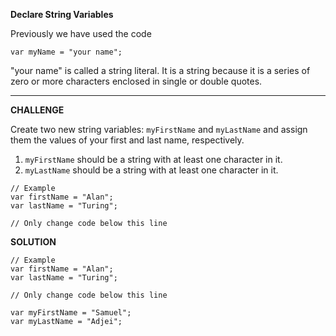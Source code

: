 **Declare String Variables**

Previously we have used the code

`var myName = "your name";`

"your name" is called a string literal. It is a string because it is a series of zero or more characters enclosed in single or double quotes.

----------------------
**CHALLENGE**

Create two new string variables: `myFirstName` and `myLastName` and assign them the values of your first and last name, respectively.

1. `myFirstName` should be a string with at least one character in it.
2. `myLastName` should be a string with at least one character in it.

```
// Example
var firstName = "Alan";
var lastName = "Turing";

// Only change code below this line

```


**SOLUTION**

```
// Example
var firstName = "Alan";
var lastName = "Turing";

// Only change code below this line

var myFirstName = "Samuel";
var myLastName = "Adjei";
```
